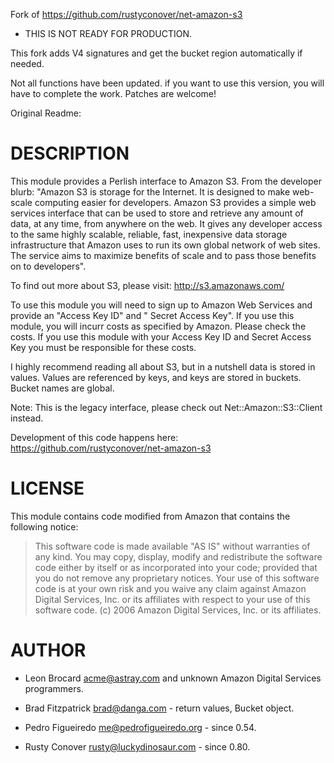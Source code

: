 Fork of https://github.com/rustyconover/net-amazon-s3

* THIS IS NOT READY FOR PRODUCTION.

This fork adds V4 signatures and get the bucket region automatically if needed. 

Not all functions have been updated. if you want to use this version, you will have to
complete the work. Patches are welcome!



Original Readme:

# DESCRIPTION

This module provides a Perlish interface to Amazon S3. From the
developer blurb: "Amazon S3 is storage for the Internet. It is designed
to make web-scale computing easier for developers. Amazon S3 provides a
simple web services interface that can be used to store and retrieve any
amount of data, at any time, from anywhere on the web. It gives any
developer access to the same highly scalable, reliable, fast,
inexpensive data storage infrastructure that Amazon uses to run its own
global network of web sites. The service aims to maximize benefits of
scale and to pass those benefits on to developers".

To find out more about S3, please visit: http://s3.amazonaws.com/

To use this module you will need to sign up to Amazon Web Services and
provide an "Access Key ID" and " Secret Access Key". If you use this
module, you will incurr costs as specified by Amazon. Please check the
costs. If you use this module with your Access Key ID and Secret Access
Key you must be responsible for these costs.

I highly recommend reading all about S3, but in a nutshell data is
stored in values. Values are referenced by keys, and keys are stored in
buckets. Bucket names are global.

Note: This is the legacy interface, please check out
Net::Amazon::S3::Client instead.

Development of this code happens here:
https://github.com/rustyconover/net-amazon-s3

# LICENSE

This module contains code modified from Amazon that contains the
following notice:

> This software code is made available "AS IS" without warranties of any
> kind.  You may copy, display, modify and redistribute the software
> code either by itself or as incorporated into your code; provided that
> you do not remove any proprietary notices.  Your use of this software
> code is at your own risk and you waive any claim against Amazon
> Digital Services, Inc. or its affiliates with respect to your use of
> this software code. (c) 2006 Amazon Digital Services, Inc. or its
> affiliates.

# AUTHOR

* Leon Brocard <acme@astray.com> and unknown Amazon Digital Services programmers.

* Brad Fitzpatrick <brad@danga.com> - return values, Bucket object.

* Pedro Figueiredo <me@pedrofigueiredo.org> - since 0.54.

* Rusty Conover <rusty@luckydinosaur.com> - since 0.80.
